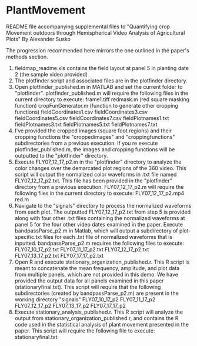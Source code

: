 # PlantMovement

README file accompanying supplemental files to "Quantifying crop Movement outdoors through Hemispherical Video Analysis of Agricultural Plots"
By Alexander Susko

The progression recommended here mirrors the one outlined in the paper's methods section.

1) fieldmap_readme.xls contains the field layout at panel 5 in planting date 2 (the sample video provided)
2) The plotfinder script and associated files are in the plotfinder directory.   
3) Open plotfinder_published.m in MATLAB and set the current folder to "plotfinder".  plotfinder_published.m will require the following files in the current directory to execute:
	frame1.tiff
	redmask.m (red square masking function)
	cropFunGenerator.m (function to generate other cropping functions)
	fieldCoordinates1.csv 
	fieldCoordinates3.csv
	fieldCoordinates5.csv
	fieldCoordinates7.csv
	fieldPlotnames1.txt
	fieldPlotnames3.txt
	fieldPlotnames5.txt
	fieldPlotnames7.txt
4) I've provided the cropped images (square foot regions) and their cropping functions the "croppedimages" and "croppingfunctions" subdirectories from a previous execution.  If you re execute plotfinder_published.m, the images and cropping functions will be outputted to the "plotfinder" directory.  
5) Execute FLY07_12_17_p2.m in the "plotfinder" directory to analyze the color changes over the demarcated plot regions of the 360 video. This script will output the normalized color waveforms in .txt file named FLY07_12_17_p2.txt. This file has been provided in the "plotfinder" directory from a previous execution.  FLY07_12_17_p2.m will require the following files in the current directory to execute:
	FLY07_12_17_p2.mp4
	red.m
6) Navigate to the "signals" directory to process the normalized waveforms from each plot.  The outputted FLY07_12_17_p2.txt from step 5 is provided along with four other .txt files containing the normalized waveforms at panel 5 for the four other video dates examined in the paper.  Execute bandpassParse_p2.m in Matlab, which will output a subdirectory of plot-specific.txt files for each .txt file of normalized waveforms that is inputted. bandpassParse_p2.m requires the following files to execute:
	FLY07_10_17_p2.txt
	FLY07_11_17_p2.txt
	FLY07_12_17_p2.txt
	FLY07_13_17_p2.txt
	FLY07_17_17_p2.txt
7) Open R and execute stationary_organization_published.r.  This R script is meant to concatenate the mean frequency, amplitude, and plot data from multiple panels, which are not provided in this demo.  We have provided the output data for all panels examined in this paper (stationaryfinal.txt). This script will require that the following subdirectories (created by bandpassParse_p2.m) are present in the working directory "signals"
	FLY07_10_17_p2
	FLY07_11_17_p2
	FLY07_12_17_p2
	FLY07_13_17_p2
	FLY07_17_17_p2
8) Execute stationary_analysis_published.r.  This R script will analyze the output from stationary_organization_published.r, and contains the R code used in the statistical analysis of plant movement presented in the paper. This script will require the following file to execute:
	stationaryfinal.txt
